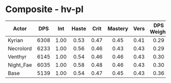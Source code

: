 # Composite - hv-pl
| Actor | DPS | Int | Haste | Crit | Mastery | Vers | DPS Weight |
|---|:---:|:---:|:---:|:---:|:---:|:---:|:---:|
|Kyrian|6308|1.00|0.53|0.47|0.45|0.41|0.29|
|Necrolord|6233|1.00|0.56|0.46|0.43|0.43|0.29|
|Venthyr|6145|1.00|0.54|0.46|0.46|0.43|0.30|
|Night_Fae|6035|1.00|0.58|0.48|0.46|0.43|0.30|
|Base|5139|1.00|0.54|0.47|0.45|0.43|0.36|
